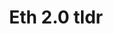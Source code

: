---
devconNum: 5
title: "Eth 2.0 tldr"
featured: false
description: "High level overview of the work that has gone into Ethereum 2.0 since last devcon, the major milestones achieved, the landscape of research, and where we're going in the next 12 months. This serves as an overview talk for the track to get devcon attendees acquainted with the space in general and ground them for the range of more technical talks throughout the conference."
speakers: "Danny Ryan"
bios: "Danny Ryan is on the Ethereum Foundation research team, focused entirely on Ethereum 2.0. His work includes protocol research, specification writing, prototyping, and project coordination."
url: "https://www.youtube.com/embed/x7vAU5zEIzU"
day: "Day 2"
room: A2
type: Talk
category: research
---
